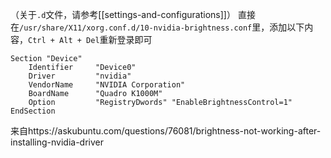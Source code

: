 （关于`.d`文件，请参考[[settings-and-configurations]]）
直接在`/usr/share/X11/xorg.conf.d/10-nvidia-brightness.conf`里，添加以下内容，`Ctrl + Alt + Del`重新登录即可
```text
Section "Device"
    Identifier     "Device0"
    Driver         "nvidia"
    VendorName     "NVIDIA Corporation"
    BoardName      "Quadro K1000M"
    Option         "RegistryDwords" "EnableBrightnessControl=1"
EndSection
```
来自https://askubuntu.com/questions/76081/brightness-not-working-after-installing-nvidia-driver